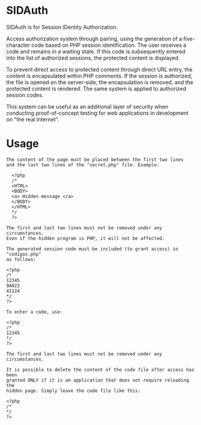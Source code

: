 # SIDAuth
SIDAuth is for Session IDentity Authorization.

Access authorization system through pairing, using the generation of a five-character code based on PHP session identification. The user receives a code and remains in a waiting state. If this code is subsequently entered into the list of authorized sessions, the protected content is displayed. 

To prevent direct access to protected content through direct URL entry, the content is encapsulated within PHP comments. If the session is authorized, the file is opened on the server-side, the encapsulation is removed, and the protected content is rendered. The same system is applied to authorized session codes.

This system can be useful as an additional layer of security when conducting proof-of-concept testing for web applications in development on "the real Internet".

# Usage
```
The content of the page must be placed between the first two lines
and the last two lines of the "secret.php" file. Example:

  <?php
  /*
  <HTML>
  <BODY>
  <a> Hidden message </a>
  </BODY>
  </HTML>
  */ 
  ?> 

The first and last two lines must not be removed under any circumstances.
Even if the hidden program is PHP, it will not be affected.

The generated session code must be included (to grant access) in "codigos.php"
as follows:

<?php
/*
12345
9A022
42124
*/ 
?>

To enter a code, use:

<?php
/*
12345 
*/ 
?>

The first and last two lines must not be removed under any circumstances.

It is possible to delete the content of the code file after access has been
granted ONLY if it is an application that does not require reloading the
hidden page. Simply leave the code file like this:

<?php
/* 
*/ 
?>
```
